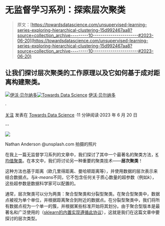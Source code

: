 # 无监督学习系列：探索层次聚类

> 原文：[https://towardsdatascience.com/unsupervised-learning-series-exploring-hierarchical-clustering-15d992467aa8?source=collection_archive---------10-----------------------#2023-06-20](https://towardsdatascience.com/unsupervised-learning-series-exploring-hierarchical-clustering-15d992467aa8?source=collection_archive---------10-----------------------#2023-06-20)

## 让我们探讨层次聚类的工作原理以及它如何基于成对距离构建聚类。

[](https://ivopbernardo.medium.com/?source=post_page-----15d992467aa8--------------------------------)[![伊沃·贝尔纳多](../Images/39887b6f3e63a67c0545e87962ad5df0.png)](https://ivopbernardo.medium.com/?source=post_page-----15d992467aa8--------------------------------)[](https://towardsdatascience.com/?source=post_page-----15d992467aa8--------------------------------)[![Towards Data Science](../Images/a6ff2676ffcc0c7aad8aaf1d79379785.png)](https://towardsdatascience.com/?source=post_page-----15d992467aa8--------------------------------) [伊沃·贝尔纳多](https://ivopbernardo.medium.com/?source=post_page-----15d992467aa8--------------------------------)

·

[关注](https://medium.com/m/signin?actionUrl=https%3A%2F%2Fmedium.com%2F_%2Fsubscribe%2Fuser%2F74eec53531c0&operation=register&redirect=https%3A%2F%2Ftowardsdatascience.com%2Funsupervised-learning-series-exploring-hierarchical-clustering-15d992467aa8&user=Ivo+Bernardo&userId=74eec53531c0&source=post_page-74eec53531c0----15d992467aa8---------------------post_header-----------) 发表在 [Towards Data Science](https://towardsdatascience.com/?source=post_page-----15d992467aa8--------------------------------) ·11 分钟阅读·2023 年 6 月 20 日[](https://medium.com/m/signin?actionUrl=https%3A%2F%2Fmedium.com%2F_%2Fvote%2Ftowards-data-science%2F15d992467aa8&operation=register&redirect=https%3A%2F%2Ftowardsdatascience.com%2Funsupervised-learning-series-exploring-hierarchical-clustering-15d992467aa8&user=Ivo+Bernardo&userId=74eec53531c0&source=-----15d992467aa8---------------------clap_footer-----------)

--

[](https://medium.com/m/signin?actionUrl=https%3A%2F%2Fmedium.com%2F_%2Fbookmark%2Fp%2F15d992467aa8&operation=register&redirect=https%3A%2F%2Ftowardsdatascience.com%2Funsupervised-learning-series-exploring-hierarchical-clustering-15d992467aa8&source=-----15d992467aa8---------------------bookmark_footer-----------)![](../Images/1ad73696743c551e19d34fe0ff09b9b0.png)

Nathan Anderson @unsplash.com 拍摄的照片

在我上一篇无监督学习系列的文章中，我们探讨了其中一个最著名的聚类方法，[K均值聚类](https://medium.com/towards-data-science/unsupervised-learning-method-series-exploring-k-means-clustering-d129fff3ab6a)。在本文中，我们将讨论另一种重要的聚类技术——**层次聚类**！

这种方法也基于距离（欧几里得距离、曼哈顿距离等），并使用数据的层次表示来结合数据点。与*k-means*不同，它不包含任何关于质心数量的超参数（例如*k*），这些超参数是数据科学家可以配置的。

通常，层次聚类可以分为两类：聚合型聚类和分裂型聚类。在聚合型聚类中，数据点被视为单个单位，并根据距离聚合到附近的数据点。在分裂型聚类中，我们将所有数据点视为一个单一的簇，并根据某些标准开始将其划分。由于聚合型版本是最著名和广泛使用的（[sklearn的内置实现遵循此协议](https://scikit-learn.org/stable/modules/generated/sklearn.cluster.AgglomerativeClustering.html)），这就是我们在这篇文章中要探讨的层次类型。
